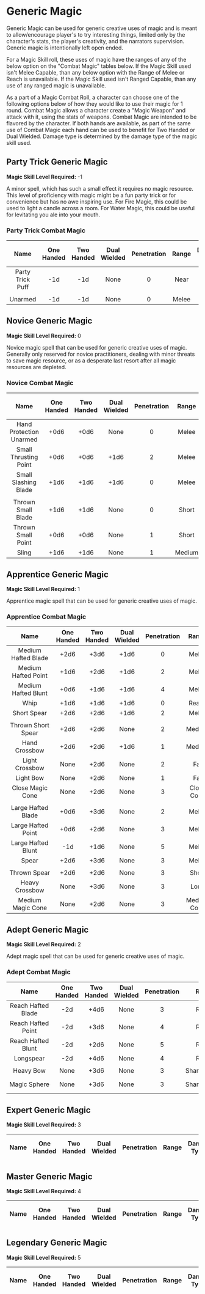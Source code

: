 # Generic Magic

Generic Magic can be used for generic creative uses of magic and is meant to allow/encourage player's to try interesting things, limited only by the character's stats, the player's creativity, and the narrators supervision. Generic magic is intentionally left open ended.

For a Magic Skill roll, these uses of magic have the ranges of any of the below option on the "Combat Magic" tables below. If the Magic Skill used isn't Melee Capable, than any below option with the Range of Melee or Reach is unavailable. If the Magic Skill used isn't Ranged Capable, than any use of any ranged magic is unavailable.

As a part of a Magic Combat Roll, a character can choose one of the following options below of how they would like to use their magic for 1 round. Combat Magic allows a character create a "Magic Weapon" and attack with it, using the stats of weapons. Combat Magic are intended to be flavored by the character. If both hands are available, as part of the same use of Combat Magic each hand can be used to benefit for Two Handed or Dual Wielded. Damage type is determined by the damage type of the magic skill used.

## Party Trick Generic Magic

**Magic Skill Level Required:** -1

A minor spell, which has such a small effect it requires no magic resource. This level of proficiency with magic might be a fun party trick or for convenience but has no awe inspiring use. For Fire Magic, this could be used to light a candle across a room. For Water Magic, this could be useful for levitating you ale into your mouth.

### Party Trick Combat Magic

|       Name       | One<br />Handed | Two<br />Handed | Dual<br />Wielded | Penetration | Range | Damage<br />Types | Engageable<br />Opponents | Area Of<br />Effect | Magic<br />Resource |
| :--------------: | :-------------: | :-------------: | :---------------: | :---------: | :---: | :---------------: | :-----------------------: | :-----------------: | :-----------------: |
| Party Trick Puff |       -1d       |       -1d       |       None        |      0      | Near  |                   |         Standard          |        None         |          0          |
|                  |                 |                 |                   |             |       |                   |                           |                     |                     |
|     Unarmed      |       -1d       |       -1d       |       None        |      0      | Melee |                   |           Rapid           |        None         |          0          |

## Novice Generic Magic

**Magic Skill Level Required:** 0

Novice magic spell that can be used for generic creative uses of magic. Generally only reserved for novice practitioners, dealing with minor threats to save magic resource, or as a desperate last resort after all magic resources are depleted.

### Novice Combat Magic

|          Name           | One<br />Handed | Two<br />Handed | Dual<br />Wielded | Penetration | Range  | Damage<br />Types | Engageable<br />Opponents | Area Of<br />Effect | Magic<br />Resource |
| :---------------------: | :-------------: | :-------------: | :---------------: | :---------: | :----: | :---------------: | :-----------------------: | :-----------------: | :-----------------: |
| Hand Protection Unarmed |      +0d6       |      +0d6       |       None        |      0      | Melee  |     Bludgeon      |           Rapid           |        None         |          0          |
|  Small Thrusting Point  |      +0d6       |      +0d6       |       +1d6        |      2      | Melee  |                   |           Rapid           |        None         |          0          |
|  Small Slashing Blade   |      +1d6       |      +1d6       |       +1d6        |      0      | Melee  |                   |           Rapid           |        None         |          0          |
|                         |                 |                 |                   |             |        |                   |                           |                     |                     |
|   Thrown Small Blade    |      +1d6       |      +1d6       |       None        |      0      | Short  |                   |           Quick           |        None         |          0          |
|   Thrown Small Point    |      +0d6       |      +0d6       |       None        |      1      | Short  |                   |           Quick           |        None         |          0          |
|          Sling          |      +1d6       |      +1d6       |       None        |      1      | Medium |                   |         Standard          |        None         |          0          |

## Apprentice Generic Magic

**Magic Skill Level Required:** 1

Apprentice magic spell that can be used for generic creative uses of magic.

### Apprentice Combat Magic

|        Name         | One<br />Handed | Two<br />Handed | Dual<br />Wielded | Penetration |    Range    | Damage<br />Types | Engageable<br />Opponents | Area Of<br />Effect | Magic<br />Resource |
| :-----------------: | :-------------: | :-------------: | :---------------: | :---------: | :---------: | :---------------: | :-----------------------: | :-----------------: | :-----------------: |
| Medium Hafted Blade |      +2d6       |      +3d6       |       +1d6        |      0      |    Melee    |                   |           Rapid           |        None         |          1          |
| Medium Hafted Point |      +1d6       |      +2d6       |       +1d6        |      2      |    Melee    |                   |           Rapid           |        None         |          1          |
| Medium Hafted Blunt |      +0d6       |      +1d6       |       +1d6        |      4      |    Melee    |                   |           Rapid           |        None         |          1          |
|        Whip         |      +1d6       |      +1d6       |       +1d6        |      0      |    Reach    |                   |           Rapid           |        None         |          1          |
|     Short Spear     |      +2d6       |      +2d6       |       +1d6        |      2      |    Melee    |                   |        Spear Rapid        |        None         |          1          |
|                     |                 |                 |                   |             |             |                   |                           |                     |                     |
| Thrown Short Spear  |      +2d6       |      +2d6       |       None        |      2      |   Medium    |                   |         Standard          |        None         |          1          |
|    Hand Crossbow    |      +2d6       |      +2d6       |       +1d6        |      1      |   Medium    |                   |         Standard          |        None         |          1          |
|   Light Crossbow    |      None       |      +2d6       |       None        |      2      |     Far     |                   |          Loading          |        None         |          1          |
|      Light Bow      |      None       |      +2d6       |       None        |      1      |     Far     |                   |           Quick           |        None         |          1          |
|  Close Magic Cone   |      None       |      +2d6       |       None        |      3      | Close Cone  |                   |             1             |  Cone Calculation   |          1          |
|                     |                 |                 |                   |             |             |                   |                           |                     |                     |
| Large Hafted Blade  |      +0d6       |      +3d6       |       None        |      2      |    Melee    |                   |           Rapid           |        None         |          2          |
| Large Hafted Point  |      +0d6       |      +2d6       |       None        |      3      |    Melee    |                   |           Rapid           |        None         |          2          |
| Large Hafted Blunt  |       -1d       |      +1d6       |       None        |      5      |    Melee    |                   |           Rapid           |        None         |          2          |
|        Spear        |      +2d6       |      +3d6       |       None        |      3      |    Melee    |                   |        Spear Rapid        |        None         |          2          |
|                     |                 |                 |                   |             |             |                   |                           |                     |                     |
|    Thrown Spear     |      +2d6       |      +2d6       |       None        |      3      |    Short    |                   |         Standard          |        None         |          2          |
|   Heavy Crossbow    |      None       |      +3d6       |       None        |      3      |    Long     |                   |      Complex Loading      |        None         |          2          |
|  Medium Magic Cone  |      None       |      +2d6       |       None        |      3      | Medium Cone |                   |             1             |  Cone Calculation   |          2          |

## Adept Generic Magic

**Magic Skill Level Required:** 2

Adept magic spell that can be used for generic creative uses of magic.

### Adept Combat Magic

|        Name        | One<br />Handed | Two<br />Handed | Dual<br />Wielded | Penetration |    Range     | Damage<br />Types | Engageable<br />Opponents | Area Of<br />Effect | Magic<br />Resource |
| :----------------: | :-------------: | :-------------: | :---------------: | :---------: | :----------: | :---------------: | :-----------------------: | :-----------------: | :-----------------: |
| Reach Hafted Blade |       -2d       |      +4d6       |       None        |      3      |    Reach     |                   |           Rapid           |        None         |          3          |
| Reach Hafted Point |       -2d       |      +3d6       |       None        |      4      |    Reach     |                   |           Rapid           |        None         |          3          |
| Reach Hafted Blunt |       -2d       |      +2d6       |       None        |      5      |    Reach     |                   |           Rapid           |        None         |          3          |
|     Longspear      |       -2d       |      +4d6       |       None        |      4      |    Reach     |                   |        Spear Rapid        |        None         |          3          |
|                    |                 |                 |                   |             |              |                   |                           |                     |                     |
|     Heavy Bow      |      None       |      +3d6       |       None        |      3      | Sharpshooter |                   |         Standard          |        None         |          3          |
|    Magic Sphere    |      None       |      +3d6       |       None        |      3      | Sharpshooter |                   |             1             | Sphere Calculation  |          3          |

## Expert Generic Magic

**Magic Skill Level Required:** 3

| Name  | One<br />Handed | Two<br />Handed | Dual<br />Wielded | Penetration | Range | Damage<br />Types | Engageable<br />Opponents | Area Of<br />Effect | Magic<br />Resource |
| :---: | :-------------: | :-------------: | :---------------: | :---------: | :---: | :---------------: | :-----------------------: | :-----------------: | :-----------------: |

## Master Generic Magic

**Magic Skill Level Required:** 4

| Name  | One<br />Handed | Two<br />Handed | Dual<br />Wielded | Penetration | Range | Damage<br />Types | Engageable<br />Opponents | Area Of<br />Effect | Magic<br />Resource |
| :---: | :-------------: | :-------------: | :---------------: | :---------: | :---: | :---------------: | :-----------------------: | :-----------------: | :-----------------: |

## Legendary Generic Magic

**Magic Skill Level Required:** 5

| Name  | One<br />Handed | Two<br />Handed | Dual<br />Wielded | Penetration | Range | Damage<br />Types | Engageable<br />Opponents | Area Of<br />Effect | Magic<br />Resource |
| :---: | :-------------: | :-------------: | :---------------: | :---------: | :---: | :---------------: | :-----------------------: | :-----------------: | :-----------------: |
